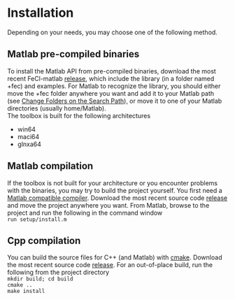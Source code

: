 Installation
============

Depending on your needs, you may choose one of the following method.

## Matlab pre-compiled binaries
To install the Matlab API from pre-compiled binaries, download the most recent FeCl-matlab [release](https://github.com/eti-p-doray/FeCl/releases), which include the library (in a folder named +fec) and examples. For Matlab to recognize the library, you should either move the +fec folder anywhere you want and add it to your Matlab path (see [Change Folders on the Search Path](http://www.mathworks.com/help/matlab/matlab_env/add-remove-or-reorder-folders-on-the-search-path.html)), or move it to one of your Matlab directories (usually home/Matlab). <br/>
The toolbox is built for the following architectures<br/>
* win64 
* maci64 
* glnxa64 

## Matlab compilation
If the toolbox is not built for your architecture or you encounter problems with the binaries, you may try to build the project yourself. You first need a [Matlab compatible compiler](http://www.mathworks.com/support/compilers/R2015b/index.html). Download the most recent source code [release](https://github.com/eti-p-doray/FeCl/releases) and move the project anywhere you want. From Matlab, browse to the project and run the following in the command window <br/>
`run setup/install.m`<br/>

## Cpp compilation
You can build the source files for C++ (and Matlab) with [cmake](https://cmake.org/). Download the most recent source code [release](https://github.com/eti-p-doray/FeCl/releases). For an out-of-place build, run the following from the project directory<br/>
`mkdir build; cd build` <br/>
`cmake ..` <br/>
`make install` <br/>